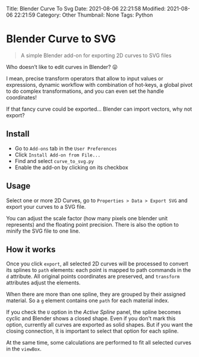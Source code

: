 Title: Blender Curve To Svg
Date: 2021-08-06 22:21:58
Modified: 2021-08-06 22:21:59
Category: Other
Thumbnail: None
Tags: Python
# Blender Curve to SVG

> A simple Blender add-on for exporting 2D curves to SVG files

Who doesn’t like to edit curves in Blender? :stuck_out_tongue:

I mean,
precise transform operators
that allow to input values or expressions,
dynamic workflow with combination of hot-keys,
a global pivot to do complex transformations,
and you can even set the handle coordinates!

If that fancy curve could be exported…
Blender can import vectors, why not export?


## Install

- Go to `Add-ons` tab in the `User Preferences`
- Click `Install Add-on from File...`
- Find and select `curve_to_svg.py`
- Enable the add-on by clicking on its checkbox


## Usage

Select one or more 2D Curves,
go to `Properties > Data > Export SVG`
and export your curves to a SVG file.

You can adjust the scale factor
(how many pixels one blender unit represents)
and the floating point precision.
There is also the option to minify the SVG file to one line.


## How it works

Once you click `export`,
all selected 2D curves will be processed
to convert its splines to `path` elements:
each point is mapped to path commands
in the `d` attribute.
All original points coordinates are preserved,
and `transform` attributes adjust the elements.

When there are more than one spline,
they are grouped by their assigned material.
So a `g` element contains one `path` for each material index.

If you check the `U` option
in the _Active Spline_ panel,
the spline becomes cyclic
and Blender shows a closed shape.
Even if you don't mark this option,
currently all curves are exported as solid shapes.
But if you want the closing connection,
it is important to select that option
for each spline.

At the same time,
some calculations are performed
to fit all selected curves
in the `viewBox`.
